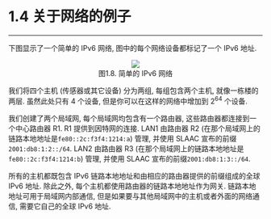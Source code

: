 # 1.4 关于网络的例子

-----------

下图显示了一个简单的 IPv6 网络, 图中的每个网络设备都标记了一个 IPv6 地址.

<center><img src="../images/iot_in_five_days/1/image006.png"/></center>
<center>图1.8. 简单的 IPv6 网络</center>

我们将四个主机 (传感器或其它设备) 分为两组, 每组包含两个主机, 就像一栋楼的两层. 虽然此处只有 4 个设备, 但是你可以在这样的网络中增加到 $2^64$ 个设备.

我们创建了两个局域网, 每个局域网均包含有一个路由器, 这些路由器都连接到一个中心路由器 R1. R1 提供到因特网的连接. LAN1 由路由器 R2 (在那个局域网上的链路本地地址是```fe80::2c:f3f4:1214:a```) 管理, 并使用 SLAAC 宣布的前缀```2001:db8:1:2::/64```. LAN2 由路由器 R3 (在那个局域网上的链路本地地址是```fe80::2c:f3f4:1214:b```) 管理, 并使用 SLAAC 宣布的前缀```2001:db8:1:3::/64```.

所有的主机都既包含 IPv6 链路本地地址和由相应的路由器提供的前缀组成的全球 IPv6 地址. 除此之外, 每个主机都使用路由器的链路本地地址作为网关. 链路本地地址可用于局域网内部通信, 但是如果要与其他局域网中的主机或者外面的网络通信, 需要它自己的全球 IPv6 地址.
